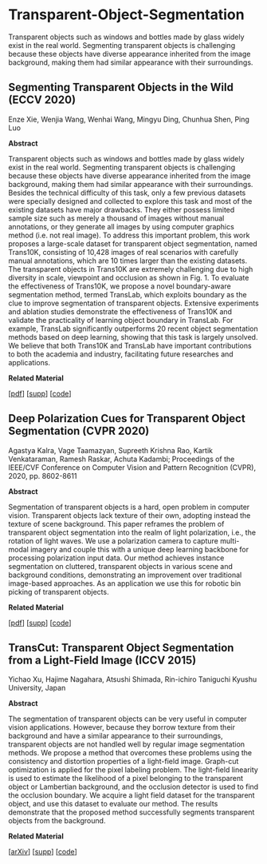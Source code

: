 # Transparent-Object-Segmentation
Transparent objects such as windows and bottles made by glass widely exist in the real world. Segmenting transparent objects is challenging because these objects have diverse appearance inherited from the image background, making them had similar appearance with their surroundings.


## Segmenting Transparent Objects in the Wild (ECCV 2020)

Enze Xie, Wenjia Wang, Wenhai Wang, Mingyu Ding, Chunhua Shen, Ping Luo

<strong>Abstract</strong>

Transparent objects such as windows and bottles made by glass widely exist in the real world. Segmenting transparent objects is challenging because these objects have diverse appearance inherited from the image background, making them had similar appearance with their surroundings. Besides the technical difficulty of this task, only a few previous datasets were specially designed and collected to explore this task and most of the existing datasets have major drawbacks. They either possess limited sample size such as merely a thousand of images without manual annotations, or they generate all images by using computer graphics method (i.e. not real image). To address this important problem, this work proposes a large-scale dataset for transparent object segmentation, named Trans10K, consisting of 10,428 images of real scenarios with carefully manual annotations, which are 10 times larger than the existing datasets. The transparent objects in Trans10K are extremely challenging due to high diversity in scale, viewpoint and occlusion as shown in Fig. 1. To evaluate the effectiveness of Trans10K, we propose a novel boundary-aware segmentation method, termed TransLab, which exploits boundary as the clue to improve segmentation of transparent objects. Extensive experiments and ablation studies demonstrate the effectiveness of Trans10K and validate the practicality of learning object boundary in TransLab. For example, TransLab significantly outperforms 20 recent object segmentation methods based on deep learning, showing that this task is largely unsolved. We believe that both Trans10K and TransLab have important contributions to both the academia and industry, facilitating future researches and applications.

<strong>Related Material</strong>

[<a href="https://arxiv.org/pdf/2003.13948v3.pdf">pdf</a>] [<a href=" ">supp</a>] [<a href="https://github.com/xieenze/Segment_Transparent_Objects">code</a>]


## Deep Polarization Cues for Transparent Object Segmentation (CVPR 2020)

Agastya Kalra, Vage Taamazyan, Supreeth Krishna Rao, Kartik Venkataraman, Ramesh Raskar, Achuta Kadambi; Proceedings of the IEEE/CVF Conference on Computer Vision and Pattern Recognition (CVPR), 2020, pp. 8602-8611

<strong>Abstract</strong>

Segmentation of transparent objects is a hard, open problem in computer vision. Transparent objects lack texture of their own, adopting instead the texture of scene background. This paper reframes the problem of transparent object segmentation into the realm of light polarization, i.e., the rotation of light waves. We use a polarization camera to capture multi-modal imagery and couple this with a unique deep learning backbone for processing polarization input data. Our method achieves instance segmentation on cluttered, transparent objects in various scene and background conditions, demonstrating an improvement over traditional image-based approaches. As an application we use this for robotic bin picking of transparent objects.

<strong>Related Material</strong>

[<a href="https://openaccess.thecvf.com/content_CVPR_2020/papers/Kalra_Deep_Polarization_Cues_for_Transparent_Object_Segmentation_CVPR_2020_paper.pdf">pdf</a>] [<a href="https://openaccess.thecvf.com/content_CVPR_2020/supplemental/Kalra_Deep_Polarization_Cues_CVPR_2020_supplemental.pdf">supp</a>] [<a href="">code</a>]

## TransCut: Transparent Object Segmentation from a Light-Field Image (ICCV 2015)

Yichao Xu, Hajime Nagahara, Atsushi Shimada, Rin-ichiro Taniguchi
Kyushu University, Japan

<strong>Abstract</strong>

The segmentation of transparent objects can be very useful in computer vision applications. However, because they borrow texture from their background and have a similar
appearance to their surroundings, transparent objects are not handled well by regular image segmentation methods. We propose a method that overcomes these problems using the consistency and distortion properties of a light-field image. Graph-cut optimization is applied for the pixel labeling problem. The light-field linearity is used to estimate
the likelihood of a pixel belonging to the transparent object or Lambertian background, and the occlusion detector is used to find the occlusion boundary. We acquire a light
field dataset for the transparent object, and use this dataset to evaluate our method. The results demonstrate that the proposed method successfully segments transparent objects from the background.

<strong>Related Material</strong>

[<a href="https://arxiv.org/pdf/1511.06853v1.pdf">arXiv</a>] [<a href="">supp</a>] [<a href="">code</a>]


